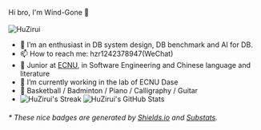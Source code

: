 

Hi bro, I'm Wind-Gone 👋
<br></br>
![HuZirui](https://github-readme-stats.vercel.app/api/top-langs/?username=Wind-Gone&hide=html&layout=compact&theme=algolia)
- 🌱 I’m an enthusiast in DB system design, DB benchmark and AI for DB.
- 📫 How to reach me: hzr1242378947(WeChat)
- 🍻 Junior at [ECNU](https://www.ecnu.edu.cn/), in Software Engineering and Chinese language and literature
- 🔭 I’m currently working in the lab of ECNU Dase
- 🏀 Basketball / Badminton / Piano / Calligraphy / Guitar
- ![HuZirui's Streak](https://github-readme-streak-stats.herokuapp.com/?user=Wind-Gone&theme=algolia)  ![HuZirui's GitHub Stats](https://github-readme-stats.vercel.app/api?username=Wind-Gone&show_icons=true&count_private=true&theme=algolia)

<h6>* These nice badges are generated by <a href="https://shields.io/">Shields.io</a> and <a href="https://github.com/spencerwooo/Substats">Substats</a>.</h6>

<!--
**Wind-Gone/Wind-Gone** is a ✨ _special_ ✨ repository because its `README.md` (this file) appears on your GitHub profile.

Here are some ideas to get you started:

- 🔭 I’m currently working on ...
- 🌱 I’m currently learning ...
- 👯 I’m looking to collaborate on ...
- 🤔 I’m looking for help with ...
- 💬 Ask me about ...
- 📫 How to reach me: ...
- 😄 Pronouns: ...
- ⚡ Fun fact: ...
-->

